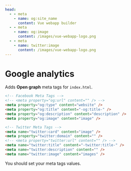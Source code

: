 ```yaml
---
head:
  - - meta
    - name: og:site_name
      content: Vue webapp builder
  - - meta
    - name: og:image
      content: /images/vue-webapp-logo.png
  - - meta
    - name: twitter:image
      content: /images/vue-webapp-logo.png
---
```


# Google analytics

Adds **Open graph** meta tags for `index.html`.

```html
<!-- Facebook Meta Tags -->
<!-- <meta property="og:url" content="" /> -->
<meta property="og:type" content="website" />
<meta property="og:title" content="-og:title-" />
<meta property="og:description" content="description" />
<meta property="og:image" content="image" />

<!-- Twitter Meta Tags -->
<meta name="twitter:card" content="image" />
<meta property="twitter:domain" content="" />
<!-- <meta property="twitter:url" content="" /> -->
<meta name="twitter:title" content="-twitter:title-" />
<meta name="twitter:description" content="" />
<meta name="twitter:image" content="images" />
```

You should set your meta tags values.